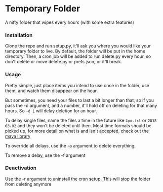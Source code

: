 # Temporary Folder
A nifty folder that wipes every hours (with some extra features)

### Installation
Clone the repo and run setup.py, it'll ask you where you would like your temporary folder to live. By default, the folder will be put in the home directory.
Then, a cron job will be added to run delete.py every hour, so don't delete or move delete.py or prefs.json, or it'll break.

### Usage
Pretty simple, just place items you intend to use once in the folder, use them, and watch them disappear on the hour.

But sometimes, you need your files to last a bit longer than that, so if you pass the -d argument, and a number, it'll hold off on deleting for that many hours. 
So `-d 1` will delay deletion for an hour.

To delay single files, name the files a time in the future like `4pm.txt` or `2018-03-02` and they won't be deleted until then.
Most time formats should be picked up, for more detail on what is and isn't accepted, check out the [maya library](https://github.com/kennethreitz/maya)

To override all delays, use the -a argument to delete everything.

To remove a delay, use the -f argument

### Deactivation
Use the -r argument to uninstall the cron setup. This will stop the folder from deleting anymore